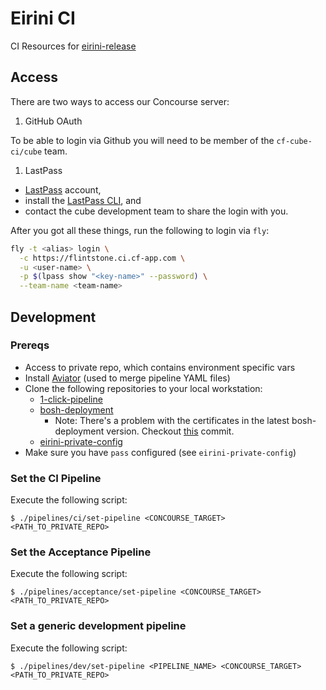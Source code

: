 # Eirini CI

CI Resources for [eirini-release](https://github.com/cloudfoundry-incubator/eirini-release)

## Access

There are two ways to access our Concourse server:

1. GitHub OAuth

To be able to login via Github you will need to be member of the `cf-cube-ci/cube` team.

1. LastPass

- [LastPass](https://lastpass.com) account,  
- install the [LastPass CLI](https://github.com/lastpass/lastpass-cli), and
- contact the cube development team to share the login with you.

After you got all these things, run the following to login via `fly`:

```bash
fly -t <alias> login \
  -c https://flintstone.ci.cf-app.com \
  -u <user-name> \
  -p $(lpass show "<key-name>" --password) \
  --team-name <team-name>
```

## Development

### Prereqs

- Access to private repo, which contains environment specific vars
- Install [Aviator](https://github.com/JulzDiverse/aviator) (used to merge pipeline YAML files)
- Clone the following repositories to your local workstation:
    - [1-click-pipeline](https://github.com/petergtz/1-click-bosh-lite-pipeline)
    - [bosh-deployment](https://github.com/cloudfoundry/bosh-deployment)
       -  Note: There's a problem with the certificates in the latest bosh-deployment version. Checkout [this](https://github.com/cloudfoundry/bosh-deployment/commit/ab64aef9c6a439722e3fd570969c27457095b0a5) commit.
    - [eirini-private-config](https://github.com/cloudfoundry/eirini-private-config)
- Make sure you have `pass` configured (see `eirini-private-config`)

### Set the CI Pipeline

Execute the following script:

`$ ./pipelines/ci/set-pipeline <CONCOURSE_TARGET> <PATH_TO_PRIVATE_REPO>`

### Set the Acceptance Pipeline

Execute the following script:

`$ ./pipelines/acceptance/set-pipeline <CONCOURSE_TARGET> <PATH_TO_PRIVATE_REPO>`

### Set a generic development pipeline

Execute the following script:

`$ ./pipelines/dev/set-pipeline <PIPELINE_NAME> <CONCOURSE_TARGET> <PATH_TO_PRIVATE_REPO>`

